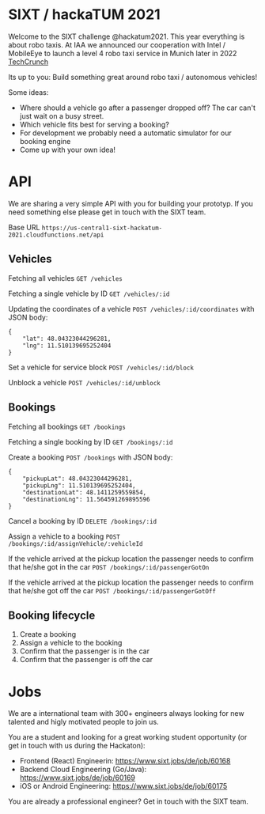 # SIXT / hackaTUM 2021

Welcome to the SIXT challenge @hackatum2021. This year everything is about robo taxis. At IAA we announced our cooperation with Intel / MobileEye to launch a level 4 robo taxi service in Munich later in 2022 [TechCrunch](https://guce.techcrunch.com/copyConsent?sessionId=3_cc-session_76df026c-7bce-405b-b34f-bf9c42ae2eff&lang=en-US)

Its up to you: Build something great around robo taxi / autonomous vehicles!

Some ideas: 
- Where should a vehicle go after a passenger dropped off? The car can't just wait on a busy street.
- Which vehicle fits best for serving a booking?
- For development we probably need a automatic simulator for our booking engine
- Come up with your own idea!


# API

We are sharing a very simple API with you for building your prototyp. If you need something else please get in touch with the SIXT team.

Base URL  `https://us-central1-sixt-hackatum-2021.cloudfunctions.net/api`

## Vehicles

Fetching all vehicles
`GET /vehicles`

Fetching a single vehicle by ID
`GET /vehicles/:id`

Updating the coordinates of a vehicle
`POST /vehicles/:id/coordinates`
with JSON body:
```
{
	"lat": 48.04323044296281,
	"lng": 11.510139695252404
}
```


Set a vehicle for service block
`POST /vehicles/:id/block`

Unblock a vehicle
`POST /vehicles/:id/unblock`

## Bookings

Fetching all bookings
`GET /bookings`

Fetching a single booking by ID
`GET /bookings/:id`

Create a booking
`POST /bookings`
with JSON body:
```
{
	"pickupLat": 48.04323044296281,
	"pickupLng": 11.510139695252404,
    "destinationLat": 48.1411259559854,
	"destinationLng": 11.564591269895596
}
```

Cancel a booking by ID
`DELETE /bookings/:id`

Assign a vehicle to a booking
`POST /bookings/:id/assignVehicle/:vehicleId`

If the vehicle arrived at the pickup location the passenger needs to confirm that he/she got in the car
`POST /bookings/:id/passengerGotOn`

If the vehicle arrived at the pickup location the passenger needs to confirm that he/she got off the car
`POST /bookings/:id/passengerGotOff`

## Booking lifecycle

1. Create a booking
2. Assign a vehicle to the booking
3. Confirm that the passenger is in the car
4. Confirm that the passenger is off the car


# Jobs

We are a international team with 300+ engineers always looking for new talented and higly motivated people to join us.

You are a student and looking for a great working student opportunity (or get in touch with us during the Hackaton):

- Frontend (React) Engineerin: https://www.sixt.jobs/de/job/60168
- Backend Cloud Engineering (Go/Java): https://www.sixt.jobs/de/job/60169
- iOS or Android Engineering: https://www.sixt.jobs/de/job/60175

You are already a professional engineer? Get in touch with the SIXT team.


